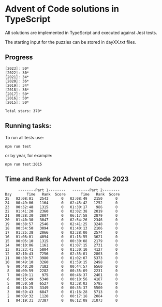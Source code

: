 Advent of Code solutions in TypeScript
======================================

All solutions are implemented in TypeScript and executed against Jest tests.

The starting input for the puzzles can be stored in dayXX.txt files.

## Progress

    [2023]: 50*
    [2022]: 30*
    [2021]: 34*
    [2020]: 36*
    [2019]: 34*
    [2018]: 36*
    [2017]: 50*
    [2016]: 50*
    [2015]: 50*

    Total stars: 370*

## Running tasks:

To run all tests use:

    npm run test

or by year, for example:

    npm run test:2015

## Time and Rank for Advent of Code 2023

          --------Part 1--------   --------Part 2--------
    Day       Time   Rank  Score       Time   Rank  Score
    25   02:08:01   2543      0   02:08:49   2150      0
    24   00:49:06   1164      0   02:45:42   1252      0
    23   00:32:48   1315      0   01:30:17    986      0
    22   01:41:20   2360      0   02:02:38   2019      0
    21   00:28:30   2807      0   06:17:58   2879      0
    20   01:40:30   3047      0   02:54:26   2346      0
    19   00:38:57   2546      0   02:41:25   3248      0
    18   00:54:50   3094      0   01:40:13   2106      0
    17   01:25:38   2066      0   02:28:00   2574      0
    16   01:08:01   4094      0   01:15:55   3621      0
    15   00:05:10   1315      0   00:30:08   2179      0
    14   00:10:06   1161      0   01:07:15   2731      0
    13   01:23:41   5804      0   01:30:10   4127      0
    12   02:10:43   7256      0   02:35:01   2803      0
    11   00:30:57   3980      0   01:02:07   5373      0
    10   00:49:10   3260      0   01:59:15   2498      0
     9   00:40:20   7182      0   00:44:57   6560      0
     8   00:09:59   2282      0   00:35:09   2231      0
     7   00:20:11    975      0   00:46:37   2401      0
     6   00:15:49   5340      0   00:18:56   4187      0
     5   00:50:58   6527      0   02:38:02   5785      0
     4   00:10:25   3349      0   00:35:37   5500      0
     3   00:59:43   6847      0   01:16:28   5713      0
     2   00:09:32   1128      0   00:17:18   2084      0
     1   04:19:31  37387      0   06:12:08  31073      0